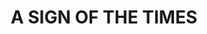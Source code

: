 ---
layout: comic
title: "A SIGN OF THE TIMES"
comic:
- image: 1-a.gif
  alt: "Scene: Pokey and Turtle by the shore.\nSound: swishy swishy swishy,\nPokey says: Turtle?!?! HOORAY!!!\nTurtle says: The world is falling away! urk!"
- image: 1-b.gif
  alt: "Scene: Turtle swirly jumps into the air.\nTurtle says: SWOOSHAROONIE!\nPokey says: sign of the times! sigh!"
---